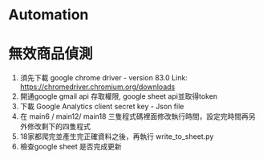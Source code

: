# Automation
# 無效商品偵測
1. 須先下載 google chrome driver - version 83.0  Link:  https://chromedriver.chromium.org/downloads
2. 開通google gmail api 存取權限, google sheet api並取得token
3. 下載 Google Analytics client secret key - Json file
4. 在 main6 / main12/ main18 三隻程式碼裡面修改執行時間，設定完時間再另外修改剩下的四隻程式
5. 18家都爬完並產生完正確資料之後，再執行 write_to_sheet.py 
6. 檢查google sheet 是否完成更新

